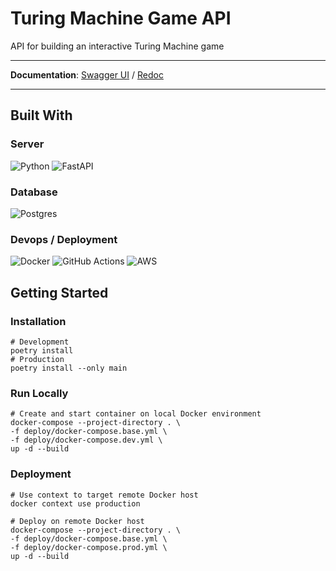 # Turing Machine Game API

API for building an interactive Turing Machine game

---

**Documentation**: [Swagger UI](http://43.200.120.78/docs) / [Redoc](http://43.200.120.78/redoc)

---
## Built With
### Server
![Python](https://img.shields.io/badge/python-3670A0?style=for-the-badge&logo=python&logoColor=ffdd54)
![FastAPI](https://img.shields.io/badge/FastAPI-005571?style=for-the-badge&logo=fastapi)
### Database
![Postgres](https://img.shields.io/badge/postgres-%23316192.svg?style=for-the-badge&logo=postgresql&logoColor=white)
<br/>
### Devops / Deployment
![Docker](https://img.shields.io/badge/docker-%230db7ed.svg?style=for-the-badge&logo=docker&logoColor=white)
![GitHub Actions](https://img.shields.io/badge/github%20actions-%232671E5.svg?style=for-the-badge&logo=githubactions&logoColor=white)
![AWS](https://img.shields.io/badge/AWS-%23FF9900.svg?style=for-the-badge&logo=amazon-aws&logoColor=white)

## Getting Started
### Installation
```shell
# Development
poetry install
# Production
poetry install --only main
```
### Run Locally
```shell
# Create and start container on local Docker environment
docker-compose --project-directory . \
-f deploy/docker-compose.base.yml \
-f deploy/docker-compose.dev.yml \
up -d --build   
```
### Deployment
```shell
# Use context to target remote Docker host
docker context use production

# Deploy on remote Docker host
docker-compose --project-directory . \
-f deploy/docker-compose.base.yml \
-f deploy/docker-compose.prod.yml \
up -d --build    
 
```


